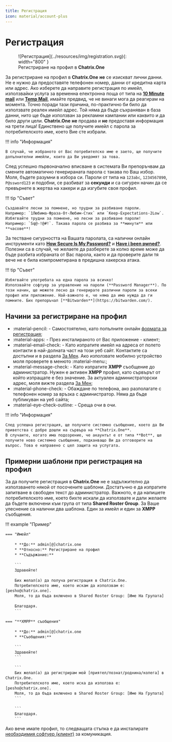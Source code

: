 ```yaml
---
title: Регистрация
icon: material/account-plus
---
```


# Регистрация

<figure markdown>
  ![Регистрация](../resources/img/registration.svg){: width="800" }
  <figcaption>Регистриране на профил в <b>Chatrix.One</b></figcaption>
</figure>

За регистриране на профил в **Chatrix.One** **не** се изискват лични данни. Не е нужно да предоставяте телефонен номер, данни от кредитна карта или адрес. Ако изберете да направите регистрация по имейл, използвайки услуга за временна електронна поща от типа на [**10 Minute mail**](https://10minutemail.com/) или [**Temp Mail**](https://temp-mail.org/), имайте предвид, че не винаги мога да реагирам на момента. Точно поради тази причина, по-практично би било да използвате реален имейл адрес. Той няма да бъде съхраняван в база данни, нито ще бъде използван за рекламни кампании или каквито и да било други цели. **Chatrix.One** **не** продава и **не** предоставя информация на трети лица! Единствено ще получите имейл с парола за потребителското име, което Вие сте избрали.

!!! info "Информация"

    В случай, че избраното от Вас потребителско име е заето, ще получите допълнителни имейли, които да Ви уведомят за това.

След успешно първоначално вписване в системата Ви препоръчвам да смените автоматично генерираната парола с такава по Ваш избор. Моля, бъдете разумни в избора си. Пароли от типа на `123abc`, `1234567890`, `P@ssword123` и подобни, се разбиват за **секунди** и са сигурен начин да се превърнете в жертва на хакери и да изгубите своя профил.

!!! tip "Съвет"

    Създавайте лесни за помнене, но трудни за разбиване пароли.
    Например: `1Любима-Фраза-От-Любим-Стих` или `Keep-Expectations-2Low`.
    Избягвайте трудни за помнене, но лесни за разбиване пароли!
    Например: `Sq@-!@#!`. Такава парола се разбива за **минути** или **часове**!

За тестване сигурността на Вашата паролата, са налични онлайн инструменти като [**How Secure Is My Password?**](https://www.security.org/how-secure-is-my-password/) и [**Have i been pwned?**](https://haveibeenpwned.com/). Полезни са в случай, че желаете да разберете за колко време може да бъде разбита избраната от Вас парола, както и да проверите дали тя вече не е била компрометирана в предишна хакерска атака.

!!! tip "Съвет"

    Избягвайте употребата на една парола за всичко!
    Използвайте софтуер за управление на пароли (**Password Manager**). По този начин, ще можете лесно да генерирате различни пароли за всеки профил или приложение. Най-важното е, че няма да има нужда да ги помните. Бих препоръчал [**Bitwarden**](https://bitwarden.com/).

## Начини за регистриране на профил

- :material-pencil: - Самостоятелно, като попълните онлайн [формата за регистрация](https://docs.chatrix.one/account/registration-form/);
- :material-apps: - През инсталираното от Вас приложение - клиент;
- :material-email-check: - Като изпратите имейл на адреса от полето контакти в най-долната част на този уеб сайт. Контактите са достъпни и в раздела [За Мен](https://docs.chatrix.one/about/#%D0%BA%D0%BE%D0%BD%D1%82%D0%B0%D0%BA%D1%82%D0%B8). Ако използвате мобилно устройство моля проверете в менюто :material-menu:;
- :material-message-check: - Като изпратите **XMPP** съобщение до администратор. Нужен е активен **XMPP** профил, като сървърът от който изпращате е без значение. За актуален администраторски адрес, моля вижте раздела [За Мен](https://docs.chatrix.one/about/#%D0%BA%D0%BE%D0%BD%D1%82%D0%B0%D0%BA%D1%82%D0%B8);
- :material-phone-check: - Обаждане по телефона, ако разполагате с телефонен номер за връзка с администратор. Няма да бъде публикуван на уеб сайта;
- :material-eye-check-outline: - Среща очи в очи.

<!-- !!! failure "Важно"

    Към момента регистрацията на профили, чрез формата за регистрация и приложенията, е временно **преустановена**! Това е направено с цел, услугата да бъде предпазена от ботове и недобросъвестни потребители, създаващи множество невалидни спам профили, което влияе негативно на цялостното потребителско изживяване. -->

!!! info "Информация"

    След успешна регистрация, ще получите системно съобщение, което да Ви приветства с добре дошли на сървъра на **Chatrix.One**.
    В случаите, когато има подозрение, че акаунтът е от типа **Bot**, ще получите ново системно съобщение, подканващо Ви да отговорите на въпрос. Това е направено с цел защита на услугата.

## Примерни шаблони при регистрация на профил

За да получите регистрация в **Chatrix.One** не е задължително да използването някой от посочените шаблони. Достатъчно е да изпратите запитване в свободен текст до администратор. Важното, е да напишете потребителското име, което бихте искали да използвате и дали желаете да бъдете включени към група от типа **Shared Roster Group**. За Ваше улеснение са налични два шаблона. Един за имейл и един за **XMPP** съобщения.

!!! example "Пример"

    === "Имейл"

        * **До:** admin[@]chatrix.one
        * **Относно:** Регистриране на профил
        * **Съдържание:**

        ```
        Здравейте!

        Бих желал(а) да получа регистрация в Chatrix.One.
        Потребителското име, което искам да използвам е: [pesho@chatrix.one].
        Моля, то да бъда включено в Shared Roster Group: [Име На Групата]

        Благодаря.
        ```

    === "**XMPP** съобщения"

        * **До:** admin[@]chatrix.one
        * **Съобщения:**

        ```
        Здравейте!
        ```

        ```
        Бих желал(а) да регистрирам мой [приятел/познат/роднина/колега] в Chatrix.One.
        Потребителското име, което иска да използва е: [pesho@chatrix.one].
        Моля, то да бъда включено в Shared Roster Group: [Име На Групата]
        ```

        ```
        Благодаря.
        ```

Ако вече имате профил, то следващата стъпка е да инсталирате [необходимия софтуер (клиент)](https://docs.chatrix.one/clients/) за комуникация.
